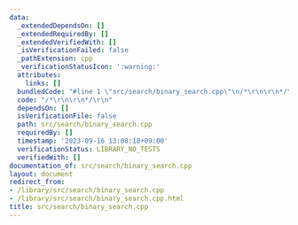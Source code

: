 ```yaml
---
data:
  _extendedDependsOn: []
  _extendedRequiredBy: []
  _extendedVerifiedWith: []
  _isVerificationFailed: false
  _pathExtension: cpp
  _verificationStatusIcon: ':warning:'
  attributes:
    links: []
  bundledCode: "#line 1 \"src/search/binary_search.cpp\"\n/*\r\n\r\n*/\r\n"
  code: "/*\r\n\r\n*/\r\n"
  dependsOn: []
  isVerificationFile: false
  path: src/search/binary_search.cpp
  requiredBy: []
  timestamp: '2023-09-16 13:08:18+09:00'
  verificationStatus: LIBRARY_NO_TESTS
  verifiedWith: []
documentation_of: src/search/binary_search.cpp
layout: document
redirect_from:
- /library/src/search/binary_search.cpp
- /library/src/search/binary_search.cpp.html
title: src/search/binary_search.cpp
---
```

